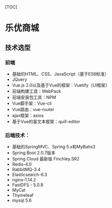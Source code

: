 [TOC]

# 乐优商城

## 技术选型

### 前端

- 基础的HTML、CSS、JavaScript（基于ES6标准）
- JQuery
- Vue.js 2.0以及基于Vue的框架：Vuetify（UI框架）
- 前端构建工具：WebPack
- 前端安装包工具：NPM
- Vue脚手架：Vue-cli
- Vue路由：vue-router
- ajax框架：axios
- 基于Vue的富文本框架：quill-editor 

### 后端技术：

- 基础的SpringMVC、Spring 5.x和MyBatis3
- Spring Boot 2.0.7版本
- Spring Cloud 最新版 Finchley.SR2
- Redis-4.0 
- RabbitMQ-3.4
- Elasticsearch-6.3
- nginx-1.14.2
- FastDFS - 5.0.8
- MyCat
- Thymeleaf
- mysql 5.6
